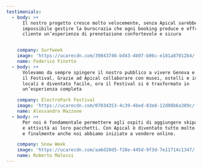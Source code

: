 ```yaml
---
testimonials:
  - body: >+
      Il nostro progetto cresce molto velocemente, senza Apical sarebbe
      impossibile gestire la burocrazia che ogni booking produce e offrire al
      cliente un’esperienza di prenotazione confortevole e sicura


    company: Surfweek
    image: 'https://ucarecdn.com/39843746-bd43-4b97-b06c-e181a87012b4/'
    name: Federico Finotto
  - body: >+
      Volevamo da sempre spingere il nostro pubblico a vivere Genova e non solo
      il Festival. Grazie ad Apical collaborare con musei, ostelli e iniziative
      locali è diventato facile, ora il Festival si è trasformato in
      un’esperienza completa

    company: ElectroPark Festival
    image: 'https://ucarecdn.com/07034353-4c39-4bed-83e8-12d08b6a389c/'
    name: Alessandro Mazzone
  - body: >+
      Per noi è fondamentale permettere agli ospiti di aggiungere skipass, cene
      e attività ai loro pacchetti. Con Apical è diventato tutto molto semplice
      e finalmente anche noi abbiamo iniziato a vendere online.

    company: Snow Week
    image: 'https://ucarecdn.com/aa6d20d5-f28e-445d-9f3d-7e11714c1347/'
    name: Roberto Malossi
---
```


